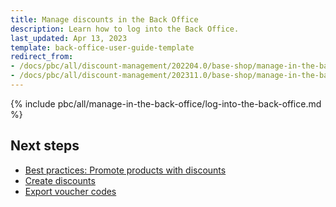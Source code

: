 ```yaml
---
title: Manage discounts in the Back Office
description: Learn how to log into the Back Office.
last_updated: Apr 13, 2023
template: back-office-user-guide-template
redirect_from:
- /docs/pbc/all/discount-management/202204.0/base-shop/manage-in-the-back-office/log-into-the-back-office.html
- /docs/pbc/all/discount-management/202311.0/base-shop/manage-in-the-back-office/log-into-the-back-office.html
---
```


{% include pbc/all/manage-in-the-back-office/log-into-the-back-office.md %} <!-- To edit, see /_includes/pbc/all/manage-in-the-back-office/log-into-the-back-office.md -->

## Next steps

* [Best practices: Promote products with discounts](/docs/pbc/all/discount-management/{{page.version}}/base-shop/manage-in-the-back-office/best-practices-promote-products-with-discounts.html)
* [Create discounts](/docs/pbc/all/discount-management/{{page.version}}/base-shop/manage-in-the-back-office/create-discounts.html)
* [Export voucher codes](/docs/pbc/all/discount-management/{{page.version}}/base-shop/manage-in-the-back-office/export-voucher-codes.html)
